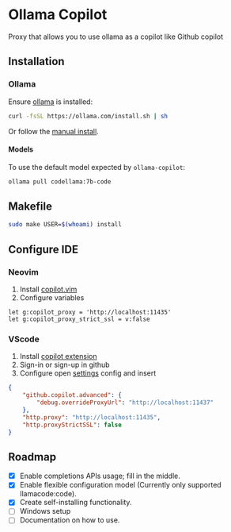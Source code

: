 # Ollama Copilot

Proxy that allows you to use ollama as a copilot like Github copilot

## Installation

### Ollama

Ensure [ollama](https://ollama.com/download/linux) is installed:

```bash
curl -fsSL https://ollama.com/install.sh | sh
```

Or follow the [manual install](https://github.com/ollama/ollama/blob/main/docs/linux.md#manual-install).

#### Models

To use the default model expected by `ollama-copilot`:

```bash
ollama pull codellama:7b-code
```

## Makefile
```bash
sudo make USER=$(whoami) install
```

## Configure IDE

### Neovim

1. Install [copilot.vim](https://github.com/github/copilot.vim)
1. Configure variables

```vim
let g:copilot_proxy = 'http://localhost:11435'
let g:copilot_proxy_strict_ssl = v:false
```

### VScode

1. Install [copilot extension](https://marketplace.visualstudio.com/items?itemName=GitHub.copilot)
1. Sign-in or sign-up in github
1. Configure open [settings](https://code.visualstudio.com/docs/getstarted/settings) config and insert

```json
{
    "github.copilot.advanced": {
        "debug.overrideProxyUrl": "http://localhost:11437"
    },
    "http.proxy": "http://localhost:11435",
    "http.proxyStrictSSL": false
}
```

## Roadmap

- [x] Enable completions APIs usage; fill in the middle.
- [x] Enable flexible configuration model (Currently only supported llamacode:code).
- [x] Create self-installing functionality.
- [ ] Windows setup
- [ ] Documentation on how to use.
